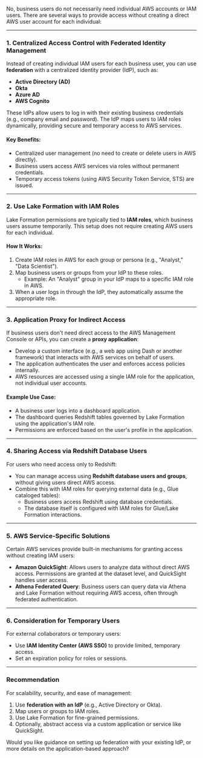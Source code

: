 No, business users do not necessarily need individual AWS accounts or IAM users. There are several ways to provide access without creating a direct AWS user account for each individual:

---

### **1. Centralized Access Control with Federated Identity Management**
Instead of creating individual IAM users for each business user, you can use **federation** with a centralized identity provider (IdP), such as:

- **Active Directory (AD)**
- **Okta**
- **Azure AD**
- **AWS Cognito**

These IdPs allow users to log in with their existing business credentials (e.g., company email and password). The IdP maps users to IAM roles dynamically, providing secure and temporary access to AWS services.

#### **Key Benefits:**
- Centralized user management (no need to create or delete users in AWS directly).
- Business users access AWS services via roles without permanent credentials.
- Temporary access tokens (using AWS Security Token Service, STS) are issued.

---

### **2. Use Lake Formation with IAM Roles**
Lake Formation permissions are typically tied to **IAM roles**, which business users assume temporarily. This setup does not require creating AWS users for each individual.

#### **How It Works:**
1. Create IAM roles in AWS for each group or persona (e.g., "Analyst," "Data Scientist").
2. Map business users or groups from your IdP to these roles.
   - Example: An "Analyst" group in your IdP maps to a specific IAM role in AWS.
3. When a user logs in through the IdP, they automatically assume the appropriate role.

---

### **3. Application Proxy for Indirect Access**
If business users don't need direct access to the AWS Management Console or APIs, you can create a **proxy application**:

- Develop a custom interface (e.g., a web app using Dash or another framework) that interacts with AWS services on behalf of users.
- The application authenticates the user and enforces access policies internally.
- AWS resources are accessed using a single IAM role for the application, not individual user accounts.

#### Example Use Case:
- A business user logs into a dashboard application.
- The dashboard queries Redshift tables governed by Lake Formation using the application's IAM role.
- Permissions are enforced based on the user's profile in the application.

---

### **4. Sharing Access via Redshift Database Users**
For users who need access only to Redshift:
- You can manage access using **Redshift database users and groups**, without giving users direct AWS access.
- Combine this with IAM roles for querying external data (e.g., Glue cataloged tables):
  - Business users access Redshift using database credentials.
  - The database itself is configured with IAM roles for Glue/Lake Formation interactions.

---

### **5. AWS Service-Specific Solutions**
Certain AWS services provide built-in mechanisms for granting access without creating IAM users:
- **Amazon QuickSight**: Allows users to analyze data without direct AWS access. Permissions are granted at the dataset level, and QuickSight handles user access.
- **Athena Federated Query**: Business users can query data via Athena and Lake Formation without requiring AWS access, often through federated authentication.

---

### **6. Consideration for Temporary Users**
For external collaborators or temporary users:
- Use **IAM Identity Center (AWS SSO)** to provide limited, temporary access.
- Set an expiration policy for roles or sessions.

---

### **Recommendation**
For scalability, security, and ease of management:
1. Use **federation with an IdP** (e.g., Active Directory or Okta).
2. Map users or groups to IAM roles.
3. Use Lake Formation for fine-grained permissions.
4. Optionally, abstract access via a custom application or service like QuickSight.

Would you like guidance on setting up federation with your existing IdP, or more details on the application-based approach?
